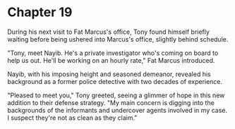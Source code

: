 # Chapter 19
During his next visit to Fat Marcus's office, Tony found himself briefly waiting before being ushered into Marcus's office, slightly behind schedule.

"Tony, meet Nayib. He's a private investigator who's coming on board to help us out. He'll be working on an hourly rate," Fat Marcus introduced.

Nayib, with his imposing height and seasoned demeanor, revealed his background as a former police detective with two decades of experience.

"Pleased to meet you," Tony greeted, seeing a glimmer of hope in this new addition to their defense strategy. "My main concern is digging into the backgrounds of the informants and undercover agents involved in my case. I suspect they're not as clean as they claim."